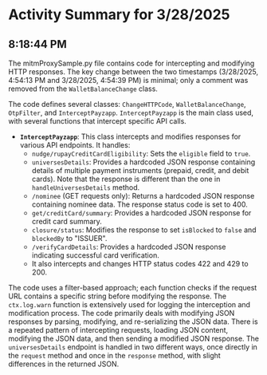 # Activity Summary for 3/28/2025

## 8:18:44 PM
The mitmProxySample.py file contains code for intercepting and modifying HTTP responses.  The key change between the two timestamps (3/28/2025, 4:54:13 PM and 3/28/2025, 4:54:39 PM) is minimal; only a comment was removed from the `WalletBalanceChange` class.


The code defines several classes: `ChangeHTTPCode`, `WalletBalanceChange`, `OtpFilter`, and `InterceptPayzapp`.  `InterceptPayzapp` is the main class used, with several functions that intercept specific API calls.

* **`InterceptPayzapp`**: This class intercepts and modifies responses for various API endpoints.  It handles:
    * `nudge/rupayCreditCardEligibility`: Sets the `eligible` field to `true`.
    * `universesDetails`:  Provides a hardcoded JSON response containing details of multiple payment instruments (prepaid, credit, and debit cards).  Note that the response is different than the one in `handleUniversesDetails` method.
    * `/nominee` (GET requests only): Returns a hardcoded JSON response containing nominee data.  The response status code is set to 400.
    * `get/creditCard/summary`: Provides a hardcoded JSON response for credit card summary.
    * `closure/status`: Modifies the response to set `isBlocked` to `false` and `blockedBy` to "ISSUER".
    * `/verifyCardDetails`: Provides a hardcoded JSON response indicating successful card verification.
    *  It also intercepts and changes HTTP status codes 422 and 429 to 200.

The code uses a filter-based approach; each function checks if the request URL contains a specific string before modifying the response.  The `ctx.log.warn` function is extensively used for logging the interception and modification process.  The code primarily deals with modifying JSON responses by parsing, modifying, and re-serializing the JSON data. There is a repeated pattern of intercepting requests, loading JSON content, modifying the JSON data, and then sending a modified JSON response.  The `universesDetails` endpoint is handled in two different ways, once directly in the `request` method and once in the `response` method, with slight differences in the returned JSON.
